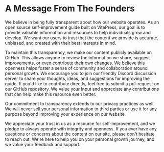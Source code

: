 # A Message From The Founders

We believe in being fully transparent about how our website operates. As an open source self-improvement guide built on VitePress, our goal is to provide valuable information and resources to help individuals grow and develop. We want our users to trust that the content we provide is accurate, unbiased, and created with their best interests in mind.

To maintain this transparency, we make our content publicly available on GitHub. This allows anyone to review the information we share, suggest improvements, or even contribute their own changes. We believe this openness helps foster a sense of community and collaboration around personal growth. We encourage you to join our friendly Discord discussion server to share your thoughts, ideas, and suggestions for improving the guide. If you'd like to contribute directly, feel free to submit a pull request on our GitHub repository. We value your input and appreciate any contributions that can help make this resource even better.

Our commitment to transparency extends to our privacy practices as well. We will never sell your personal information to third parties or use it for any purpose beyond improving your experience on our website.

We appreciate your trust in us as a resource for self-improvement, and we pledge to always operate with integrity and openness. If you ever have any questions or concerns about the content on our site, please don't hesitate to reach out. We're here to help you on your personal growth journey, and we value your feedback and support.
